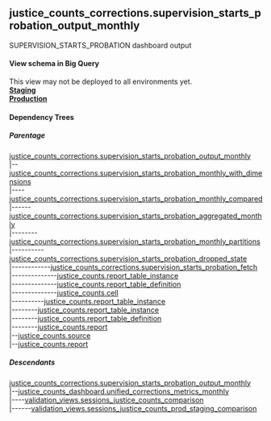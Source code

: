 ## justice_counts_corrections.supervision_starts_probation_output_monthly
SUPERVISION_STARTS_PROBATION dashboard output

#### View schema in Big Query
This view may not be deployed to all environments yet.<br/>
[**Staging**](https://console.cloud.google.com/bigquery?pli=1&p=recidiviz-staging&page=table&project=recidiviz-staging&d=justice_counts_corrections&t=supervision_starts_probation_output_monthly)
<br/>
[**Production**](https://console.cloud.google.com/bigquery?pli=1&p=recidiviz-123&page=table&project=recidiviz-123&d=justice_counts_corrections&t=supervision_starts_probation_output_monthly)
<br/>

#### Dependency Trees

##### Parentage
[justice_counts_corrections.supervision_starts_probation_output_monthly](../justice_counts_corrections/supervision_starts_probation_output_monthly.md) <br/>
|--[justice_counts_corrections.supervision_starts_probation_monthly_with_dimensions](../justice_counts_corrections/supervision_starts_probation_monthly_with_dimensions.md) <br/>
|----[justice_counts_corrections.supervision_starts_probation_monthly_compared](../justice_counts_corrections/supervision_starts_probation_monthly_compared.md) <br/>
|------[justice_counts_corrections.supervision_starts_probation_aggregated_monthly](../justice_counts_corrections/supervision_starts_probation_aggregated_monthly.md) <br/>
|--------[justice_counts_corrections.supervision_starts_probation_monthly_partitions](../justice_counts_corrections/supervision_starts_probation_monthly_partitions.md) <br/>
|----------[justice_counts_corrections.supervision_starts_probation_dropped_state](../justice_counts_corrections/supervision_starts_probation_dropped_state.md) <br/>
|------------[justice_counts_corrections.supervision_starts_probation_fetch](../justice_counts_corrections/supervision_starts_probation_fetch.md) <br/>
|--------------[justice_counts.report_table_instance](../justice_counts/report_table_instance.md) <br/>
|--------------[justice_counts.report_table_definition](../justice_counts/report_table_definition.md) <br/>
|--------------[justice_counts.cell](../justice_counts/cell.md) <br/>
|----------[justice_counts.report_table_instance](../justice_counts/report_table_instance.md) <br/>
|--------[justice_counts.report_table_instance](../justice_counts/report_table_instance.md) <br/>
|--------[justice_counts.report_table_definition](../justice_counts/report_table_definition.md) <br/>
|--------[justice_counts.report](../justice_counts/report.md) <br/>
|--[justice_counts.source](../justice_counts/source.md) <br/>
|--[justice_counts.report](../justice_counts/report.md) <br/>


##### Descendants
[justice_counts_corrections.supervision_starts_probation_output_monthly](../justice_counts_corrections/supervision_starts_probation_output_monthly.md) <br/>
|--[justice_counts_dashboard.unified_corrections_metrics_monthly](../justice_counts_dashboard/unified_corrections_metrics_monthly.md) <br/>
|----[validation_views.sessions_justice_counts_comparison](../validation_views/sessions_justice_counts_comparison.md) <br/>
|------[validation_views.sessions_justice_counts_prod_staging_comparison](../validation_views/sessions_justice_counts_prod_staging_comparison.md) <br/>

